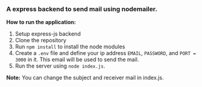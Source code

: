### A express backend to send mail using nodemailer.

**How to run the application:**
1. Setup express-js backend
2. Clone the repository
3. Run `npm install` to install the node modules
4. Create a `.env` file and define your ip address `EMAIL`, `PASSWORD`, and `PORT = 3000` in it. This email will be used to send the mail.
5. Run the server using `node index.js`.

**Note:** You can change the subject and receiver mail in index.js.

